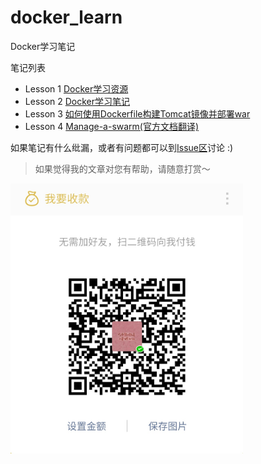 docker_learn
===
Docker学习笔记

笔记列表
- Lesson 1 [Docker学习资源](notes/lesson-1-docker-learn-resource/README.md)
- Lesson 2 [Docker学习笔记](notes/lesson-2-docker-learn-note/README.md)
- Lesson 3 [如何使用Dockerfile构建Tomcat镜像并部署war](notes/lesson-3-how-to-build-a-Tomcat-image-with-Dockerfile-and-deploy-war/README.md)
- Lesson 4 [Manage-a-swarm(官方文档翻译)](notes/lesson-4-manage-a-swarm/README.md)

如果笔记有什么纰漏，或者有问题都可以到[Issue区](https://github.com/errorlife/docker_learn/issues)讨论 :)

> 如果觉得我的文章对您有帮助，请随意打赏～

<img src="res/wxmoney.jpg" width = "372" height = "432" alt="图片名称" align=center />
